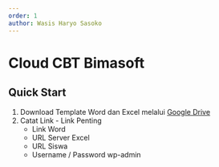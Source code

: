 ```yaml
---
order: 1
author: Wasis Haryo Sasoko
---
```


# Cloud CBT Bimasoft

## Quick Start

1. Download Template Word dan Excel melalui [Google Drive](https://bimasoft.web.id/gdrive/)
2. Catat Link - Link Penting
    - Link Word
    - URL Server Excel
    - URL Siswa
    - Username / Password wp-admin
